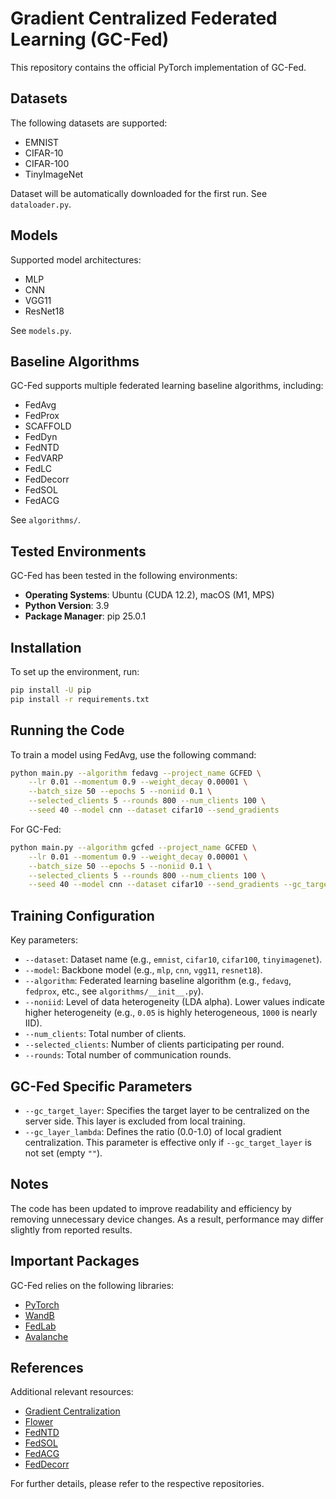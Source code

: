 # Gradient Centralized Federated Learning (GC-Fed)

This repository contains the official PyTorch implementation of GC-Fed.

## Datasets

The following datasets are supported:

- EMNIST
- CIFAR-10
- CIFAR-100
- TinyImageNet

Dataset will be automatically downloaded for the first run. See `dataloader.py`.

## Models

Supported model architectures:

- MLP
- CNN
- VGG11
- ResNet18

See `models.py`.

## Baseline Algorithms

GC-Fed supports multiple federated learning baseline algorithms, including:

- FedAvg
- FedProx
- SCAFFOLD
- FedDyn
- FedNTD
- FedVARP
- FedLC
- FedDecorr
- FedSOL
- FedACG

See `algorithms/`.

## Tested Environments

GC-Fed has been tested in the following environments:

- **Operating Systems**: Ubuntu (CUDA 12.2), macOS (M1, MPS)
- **Python Version**: 3.9
- **Package Manager**: pip 25.0.1

## Installation

To set up the environment, run:

```sh
pip install -U pip
pip install -r requirements.txt
```

## Running the Code

To train a model using FedAvg, use the following command:

```sh
python main.py --algorithm fedavg --project_name GCFED \
    --lr 0.01 --momentum 0.9 --weight_decay 0.00001 \
    --batch_size 50 --epochs 5 --noniid 0.1 \
    --selected_clients 5 --rounds 800 --num_clients 100 \
    --seed 40 --model cnn --dataset cifar10 --send_gradients
```

For GC-Fed:

```sh
python main.py --algorithm gcfed --project_name GCFED \
    --lr 0.01 --momentum 0.9 --weight_decay 0.00001 \
    --batch_size 50 --epochs 5 --noniid 0.1 \
    --selected_clients 5 --rounds 800 --num_clients 100 \
    --seed 40 --model cnn --dataset cifar10 --send_gradients --gc_target_layer fc2
```

## Training Configuration

Key parameters:

- `--dataset`: Dataset name (e.g., `emnist`, `cifar10`, `cifar100`, `tinyimagenet`).
- `--model`: Backbone model (e.g., `mlp`, `cnn`, `vgg11`, `resnet18`).
- `--algorithm`: Federated learning baseline algorithm (e.g., `fedavg`, `fedprox`, etc., see `algorithms/__init__.py`).
- `--noniid`: Level of data heterogeneity (LDA alpha). Lower values indicate higher heterogeneity (e.g., `0.05` is highly heterogeneous, `1000` is nearly IID).
- `--num_clients`: Total number of clients.
- `--selected_clients`: Number of clients participating per round.
- `--rounds`: Total number of communication rounds.

## GC-Fed Specific Parameters

- `--gc_target_layer`: Specifies the target layer to be centralized on the server side. This layer is excluded from local training.
- `--gc_layer_lambda`: Defines the ratio (0.0-1.0) of local gradient centralization. This parameter is effective only if `--gc_target_layer` is not set (empty `""`).

## Notes

The code has been updated to improve readability and efficiency by removing unnecessary device changes. As a result, performance may differ slightly from reported results.

## Important Packages

GC-Fed relies on the following libraries:

- [PyTorch](https://github.com/pytorch/pytorch)
- [WandB](https://github.com/wandb/wandb)
- [FedLab](https://github.com/SMILELab-FL/FedLab)
- [Avalanche](https://github.com/ContinualAI/avalanche/)

## References

Additional relevant resources:
- [Gradient Centralization](https://github.com/Yonghongwei/Gradient-Centralization)
- [Flower](https://github.com/adap/flower)
- [FedNTD](https://github.com/Lee-Gihun/FedNTD)
- [FedSOL](https://github.com/Lee-Gihun/FedSOL)
- [FedACG](https://github.com/geehokim/FedACG)
- [FedDecorr](https://github.com/bytedance/FedDecorr)

For further details, please refer to the respective repositories.
